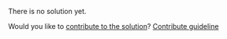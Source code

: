 
There is no solution yet.

Would you like to [contribute to the solution](https://github.com/BFEdev/BFE.dev-solutions/blob/main/question/what-is-keep-alive-in-vue-js-useful-for_en.md)? [Contribute guideline](https://github.com/BFEdev/BFE.dev-solutions#how-to-contribute)
